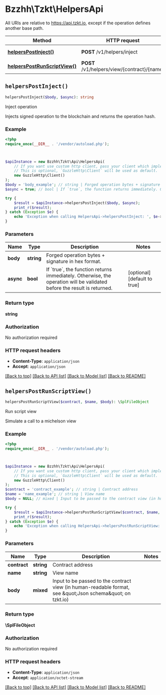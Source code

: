 # Bzzhh\Tzkt\HelpersApi

All URIs are relative to https://api.tzkt.io, except if the operation defines another base path.

| Method | HTTP request | Description |
| ------------- | ------------- | ------------- |
| [**helpersPostInject()**](HelpersApi.md#helpersPostInject) | **POST** /v1/helpers/inject | Inject operation |
| [**helpersPostRunScriptView()**](HelpersApi.md#helpersPostRunScriptView) | **POST** /v1/helpers/view/{contract}/{name} | Run script view |


## `helpersPostInject()`

```php
helpersPostInject($body, $async): string
```

Inject operation

Injects signed operation to the blockchain and returns the operation hash.

### Example

```php
<?php
require_once(__DIR__ . '/vendor/autoload.php');



$apiInstance = new Bzzhh\Tzkt\Api\HelpersApi(
    // If you want use custom http client, pass your client which implements `GuzzleHttp\ClientInterface`.
    // This is optional, `GuzzleHttp\Client` will be used as default.
    new GuzzleHttp\Client()
);
$body = 'body_example'; // string | Forged operation bytes + signature in hex format.
$async = true; // bool | If `true`, the function returns immediately. Otherwise, the operation will be validated before the result is returned.

try {
    $result = $apiInstance->helpersPostInject($body, $async);
    print_r($result);
} catch (Exception $e) {
    echo 'Exception when calling HelpersApi->helpersPostInject: ', $e->getMessage(), PHP_EOL;
}
```

### Parameters

| Name | Type | Description  | Notes |
| ------------- | ------------- | ------------- | ------------- |
| **body** | **string**| Forged operation bytes + signature in hex format. | |
| **async** | **bool**| If &#x60;true&#x60;, the function returns immediately. Otherwise, the operation will be validated before the result is returned. | [optional] [default to true] |

### Return type

**string**

### Authorization

No authorization required

### HTTP request headers

- **Content-Type**: `application/json`
- **Accept**: `application/json`

[[Back to top]](#) [[Back to API list]](../../README.md#endpoints)
[[Back to Model list]](../../README.md#models)
[[Back to README]](../../README.md)

## `helpersPostRunScriptView()`

```php
helpersPostRunScriptView($contract, $name, $body): \SplFileObject
```

Run script view

Simulate a call to a michelson view

### Example

```php
<?php
require_once(__DIR__ . '/vendor/autoload.php');



$apiInstance = new Bzzhh\Tzkt\Api\HelpersApi(
    // If you want use custom http client, pass your client which implements `GuzzleHttp\ClientInterface`.
    // This is optional, `GuzzleHttp\Client` will be used as default.
    new GuzzleHttp\Client()
);
$contract = 'contract_example'; // string | Contract address
$name = 'name_example'; // string | View name
$body = NULL; // mixed | Input to be passed to the contract view (in human-readable format, see \"Json schema\" on tzkt.io)

try {
    $result = $apiInstance->helpersPostRunScriptView($contract, $name, $body);
    print_r($result);
} catch (Exception $e) {
    echo 'Exception when calling HelpersApi->helpersPostRunScriptView: ', $e->getMessage(), PHP_EOL;
}
```

### Parameters

| Name | Type | Description  | Notes |
| ------------- | ------------- | ------------- | ------------- |
| **contract** | **string**| Contract address | |
| **name** | **string**| View name | |
| **body** | **mixed**| Input to be passed to the contract view (in human-readable format, see \&quot;Json schema\&quot; on tzkt.io) | |

### Return type

**\SplFileObject**

### Authorization

No authorization required

### HTTP request headers

- **Content-Type**: `application/json`
- **Accept**: `application/octet-stream`

[[Back to top]](#) [[Back to API list]](../../README.md#endpoints)
[[Back to Model list]](../../README.md#models)
[[Back to README]](../../README.md)
